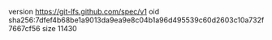 version https://git-lfs.github.com/spec/v1
oid sha256:7dfef4b68be1a9013da9ea9e8c04b1a96d495539c60d2603c10a732f7667cf56
size 11430
